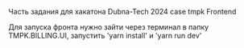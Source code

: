Часть задания для хакатона Dubna-Tech 2024 case tmpk Frontend

Для запуска фронта нужно зайти через терминал в папку TMPK.BILLING.UI, запустить 'yarn install' и 'yarn run dev'
